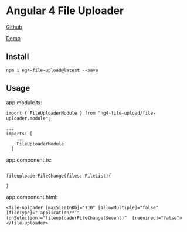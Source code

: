 # Angular 4 File Uploader

[Github](https://github.com/speti43/DobozMeetup/tree/master/MeetUpDemoBackEnd/MeetUpDemoBackEnd/webApp/src/app/file-uploader)

[Demo](https://github.com/speti43/DobozMeetup/blob/master/MeetUpDemoBackEnd/MeetUpDemoBackEnd/webApp/src/app/file-uploader/demo.png)

## Install
```
npm i ng4-file-upload@latest --save
```
## Usage

app.module.ts:
```
import { FileUploaderModule } from "ng4-file-upload/file-uploader.module";

...
imports: [
    ...
    FileUploaderModule
  ]

```

app.component.ts:
```

fileuploaderFileChange(files: FileList){

}

```

app.component.html:
```
<file-uploader [maxSizeInKb]="110" [allowMultiple]="false" [fileType]="'application/*'" 
(onSelection)="fileuploaderFileChange($event)"  [required]="false"></file-uploader>
```
